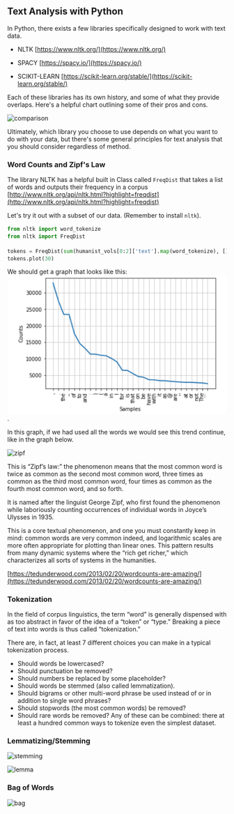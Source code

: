 ## Text Analysis with Python


In Python, there exists a few libraries specifically designed to work with text data.

- NLTK [https://www.nltk.org/](https://www.nltk.org/)

- SPACY [https://spacy.io/](https://spacy.io/)

- SCIKIT-LEARN [https://scikit-learn.org/stable/](https://scikit-learn.org/stable/)

Each of these libraries has its own history, and some of what they provide overlaps. Here's a helpful chart outlining some of their pros and cons.

![comparison](https://activewizards.com/content/blog/Comparison_of_Python_NLP_libraries/nlp-librares-python-prs-and-cons01.png)

Ultimately, which library you choose to use depends on what you want to do with your data, but there's some general principles for text analysis that you should consider regardless of method.

### Word Counts and Zipf's Law

The library NLTK has a helpful built in Class called `FreqDist` that takes a list of words and outputs their frequency in a corpus [http://www.nltk.org/api/nltk.html?highlight=freqdist](http://www.nltk.org/api/nltk.html?highlight=freqdist)

Let's try it out with a subset of our data. (Remember to install `nltk`).

```python
from nltk import word_tokenize
from nltk import FreqDist

tokens = FreqDist(sum(humanist_vols[0:2]['text'].map(word_tokenize), []))
tokens.plot(30)
```
We should get a graph that looks like this:
![counts](images/counts.png).

In this graph, if we had used all the words we would see this trend continue, like in the graph below.

![zipf](https://miro.medium.com/max/6072/1*GTpckiHyFLe04pUMeYDYOg.png)

This is “Zipf’s law:” the phenomenon means that the most common word is twice as common as the second most common word, three times as common as the third most common word, four times as common as the fourth most common word, and so forth.

It is named after the linguist George Zipf, who first found the phenomenon while laboriously counting occurrences of individual words in Joyce’s Ulysses in 1935.

This is a core textual phenomenon, and one you must constantly keep in mind: common words are very common indeed, and logarithmic scales are more often appropriate for plotting than linear ones. This pattern results from many dynamic systems where the “rich get richer,” which characterizes all sorts of systems in the humanities.

[https://tedunderwood.com/2013/02/20/wordcounts-are-amazing/](https://tedunderwood.com/2013/02/20/wordcounts-are-amazing/)

### Tokenization

In the field of corpus linguistics, the term “word” is generally dispensed with as too abstract in favor of the idea of a “token” or “type.” Breaking a piece of text into words is thus called “tokenization.”

There are, in fact, at least 7 different choices you can make in a typical tokenization process. 

- Should words be lowercased?
- Should punctuation be removed?
- Should numbers be replaced by some placeholder?
- Should words be stemmed (also called lemmatization).
- Should bigrams or other multi-word phrase be used instead of or in addition to single word phrases?
- Should stopwords (the most common words) be removed?
- Should rare words be removed?
Any of these can be combined: there at least a hundred common ways to tokenize even the simplest dataset.

### Lemmatizing/Stemming

![stemming](https://miro.medium.com/max/1400/1*-MTbZK9ha3Kp1Z50o79Tzg.png)

![lemma](https://devopedia.org/images/article/227/6785.1570815200.png)


### Bag of Words

![bag](https://qph.fs.quoracdn.net/main-qimg-4934f0958e121d33717f848230ef664a)
